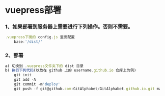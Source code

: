 # vuepress部署
### 1、如果部署到服务器上需要进行下列操作。否则不需要。 
``` js
.vuepress下面的 config.js 里面配置   
    base:'/dist/'
```

### 2、部署
``` js
a) 切换到 .vuepress文件夹下的 dist 目录
b) 执行下列代码(以放在 github 上的 username.github.io 仓库上为例)
    git init
    git add -A
    git commit -m'deploy'
    git push -f git@github.com:GitAlphabet/GitAlphabet.github.io.git master
```

